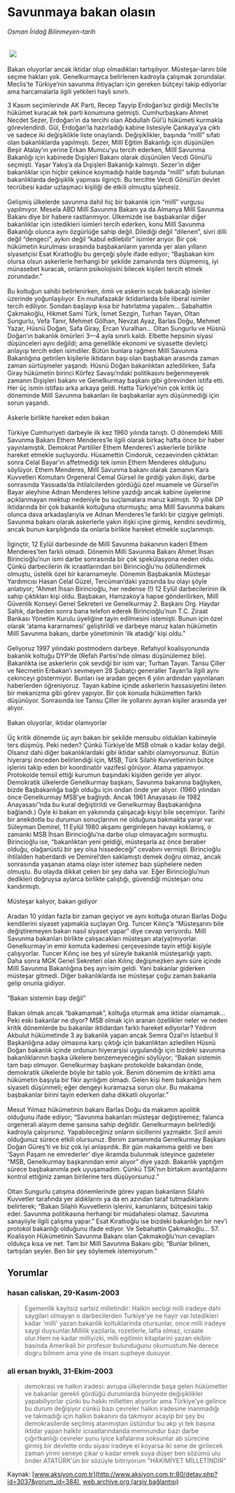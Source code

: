 # Savunmaya bakan olasın

*Osman İridağ Bilinmeyen-tarih*

<div>
 <font>
  <img border="0" height="1" src="/web/20040120180919im_/http://www.aksiyon.com.tr/images/blank.gif"/>
 </font>
 <font class="content">
  <p>
   <img border="0" hspace="5" src="http://web.archive.org/web/20040120180919im_/http://www.aksiyon.com.tr/resim/461/22.jpg" vspace="5"/>
  </p>
 </font>
 <font class="content">
  Bakan oluyorlar ancak iktidar olup olmadıkları tartışılıyor. Müsteşar-larını bile seçme hakları yok. Genelkurmayca belirlenen kadroyla çalışmak zorundalar. Meclis’te Türkiye’nin savunma ihtiyaçları için gereken bütçeyi takip ediyorlar ama harcamalarla ilgili yetkileri hayli sınırlı.
 </font>
 <p>
  <font class="content">
   3 Kasım seçimlerinde AK Parti, Recep Tayyip Erdoğan’sız girdiği Meclis’te hükümet kuracak tek parti konumuna gelmişti. Cumhurbaşkanı Ahmet Necdet Sezer, Erdoğan’ın da tercihi olan Abdullah Gül’ü hükümeti kurmakla görevlendirdi. Gül, Erdoğan’la hazırladığı kabine listesiyle Çankaya’ya çıktı ve sadece iki değişiklikle liste onaylandı. Değişiklikler, başında “millî” sıfatı olan bakanlıklarda yapılmıştı. Sezer, Millî Eğitim Bakanlığı için düşünülen Beşir Atalay’ın yerine Erkan Mumcu’yu tercih ederken, Millî Savunma Bakanlığı için kabinede Dışişleri Bakanı olarak düşünülen Vecdi Gönül’ü seçmişti. Yaşar Yakış’a da Dışişleri Bakanlığı kalmıştı. Sezer’in diğer bakanlıklar için hiçbir çekince koymadığı halde başında “millî” sıfatı bulunan bakanlıklarda değişiklik yapması ilginçti. Bu tercihte Vecdi Gönül’ün devlet tecrübesi kadar uzlaşmacı kişiliği de etkili olmuştu şüphesiz.
   <br/>
   <br/>
   Gelişmiş ülkelerde savunma dahil hiç bir bakanlık için “millî” vurgusu yapılmıyor. Mesela ABD Millî Savunma Bakanı ya da Almanya Millî Savunma Bakanı diye bir habere rastlanmıyor. Ülkemizde ise başbakanlar diğer bakanlıklar için istedikleri isimleri tercih ederken, konu Millî Savunma Bakanlığı olunca aynı özgürlüğe sahip değil. Dilediği değil “dilenen”, sivri dilli değil “dengeci”, aykırı değil “kabul edilebilir” isimler arıyor. Bir çok hükümetin kurulması sırasında başbakanların yanında yer alan yılların siyasetçisi Esat Kıratlıoğlu bu gerçeği şöyle ifade ediyor; “Başbakan kim olursa olsun askerlerle herhangi bir şekilde zamanında ters düşmemiş, iyi münasebet kuracak, onların psikolojisini bilecek kişileri tercih etmek zorundadır.”
   <br/>
   <br/>
   Bu koltuğun sahibi belirlenirken, ılımlı ve askerin sıcak bakacağı isimler üzerinde yoğunlaşılıyor. En muhafazakâr iktidarlarda bile liberal isimler tercih ediliyor. Sondan başlayıp kısa bir hatırlatma yapalım... Sabahattin Çakmakoğlu, Hikmet Sami Türk, İsmet Sezgin, Turhan Tayan, Oltan Sungurlu, Vefa Tanır, Mehmet Gölhan, Nevzat Ayaz, Barlas Doğu, Mehmet Yazar, Hüsnü Doğan, Safa Giray, Ercan Vuralhan... Oltan Sungurlu ve Hüsnü Doğan’ın bakanlık ömürleri 3—4 ayla sınırlı kaldı. Elbette hepsinin siyasi düşünceleri aynı değildi; ama genellikle ekonomi ve siyasette devletçi anlayışı tercih eden isimdiler. Bütün bunlara rağmen Millî Savunma Bakanlığına getirilen kişilerle iktidarın başı olan başbakan arasında zaman zaman sürtüşmeler yaşandı. Hüsnü Doğan bakanlıktan azledilirken, Safa Giray hükümetin birinci Körfez Savaşı’ndaki politikasını beğenmeyerek zamanın Dışişleri bakanı ve Genelkurmay başkanı gibi görevinden istifa etti. Her üç ismin istifası arka arkaya geldi. Hatta Türkiye’nin çok kritik üç döneminde Millî Savunma bakanları ile başbakanlar aynı düşünmediği için sorun yaşandı.
   <br/>
   <br/>
   Askerle birlikte hareket eden bakan
   <br/>
   <br/>
   Türkiye Cumhuriyeti darbeyle ilk kez 1960 yılında tanıştı. O dönemdeki Millî Savunma Bakanı Ethem Menderes’le ilgili olarak birkaç hafta önce bir haber yayınlamıştık. Demokrat Partililer Ethem Menderes’i askerlerle birlikte hareket etmekle suçluyordu. Hüsamettin Cindoruk, cezaevinden çıktıktan sonra Celal Bayar’ın affetmediği tek ismin Ethem Menderes olduğunu söylüyor. Ethem Menderes, Millî Savunma bakanı olarak zamanın Kara Kuvvetleri Komutanı Orgeneral Cemal Gürsel ile girdiği yakın ilişki, darbe sonrasında Yassıada’da ihtilalcilerden gördüğü özel muamele ve Gürsel’in Bayar aleyhine Adnan Menderes lehine yazdığı ancak kabine üyelerine açıklanmayan mektup nedeniyle bu suçlamalara maruz kalmıştı. 10 yıllık DP iktidarında bir çok bakanlık koltuğuna oturmuştu; ama Millî Savunma bakanı olunca dava arkadaşlarıyla ve Adnan Menderes’le farklı bir çizgiye gelmişti. Savunma bakanı olarak askerlerle yakın ilişki içine girmiş, kendini sevdirmiş, ancak bunun karşılığında da onlarla birlikte hareket etmekle suçlanmıştı.
   <br/>
   <br/>
   İlginçtir, 12 Eylül darbesinde de Millî Savunma bakanının kaderi Ethem Menderes’ten farklı olmadı. Dönemin Milli Savunma Bakanı Ahmet İhsan Birincioğlu’nun ismi darbe sonrasında bir çok spekülasyona neden oldu. Çünkü darbecilerin ilk icraatlarından biri Birincioğlu’nu ödüllendirmek olmuştu, üstelik özel bir kararnameyle. Dönemin Başbakanlık Müsteşar Yardımcısı Hasan Celal Güzel, Tercüman’daki yazısında bu olayı şöyle anlatıyor; “Ahmet İhsan Birincioğlu, her nedense (!) 12 Eylül darbecilerinin ilk sahip çıktıkları kişi oldu. Başbakan, Hamzakoy’a hapse gönderilirken, Millî Güvenlik Konseyi Genel Sekreteri ve Genelkurmay 2. Başkanı Org. Haydar Saltık, darbeden sonra bana telefon ederek Birincioğlu’nun T.C. Ziraat Bankası Yönetim Kurulu üyeliğine tayin edilmesini istemişti. Bunun için özel olarak ‘atama kararnamesi’ geliştirildi ve darbeye maruz kalan hükümetin Millî Savunma bakanı, darbe yönetiminin ‘ilk atadığı’ kişi oldu.”
   <br/>
   <br/>
   Geliyoruz 1997 yılındaki postmodern darbeye. Refahyol koalisyonunda bakanlık koltuğu DYP’de (Refah Partisi’nde olması düşünülemez bile). Bakanlıkta ise askerlerin çok sevdiği bir isim var; Turhan Tayan. Tansu Çiller ve Necmetin Erbakan’ı sevmeyen 28 Şubatçı generaller Tayan’la ilgili aynı çekinceyi göstermiyor. Bunları ise aradan geçen 6 yılın ardından yayınlanan haberlerden öğreniyoruz. Tayan kabine içinde askerlerin hassasiyetini ileten bir mekanizma gibi görev yapıyor. Bir çok konuda hükümetten farklı düşünüyor. Sonrasında ise Tansu Çiller ile yollarını ayıran kişiler arasında yer alıyor.
   <br/>
   <br/>
   Bakan oluyorlar, iktidar olamıyorlar
   <br/>
   <br/>
   Üç kritik dönemde üç ayrı bakan bir şekilde mensubu oldukları kabineyle ters düşmüş. Peki neden? Çünkü Türkiye’de MSB olmak o kadar kolay değil. Olsanız dahi diğer bakanlıklardaki gibi iktidar sahibi olamıyorsunuz. Bütün hiyerarşi önceden belirlendiği için, MSB, Türk Silahlı Kuvvetlerinin bütçe işlerini takip eden bir koordinatör vazifesi görüyor. Atama yapamıyor. Protokolde temsil ettiği kurumun başındaki kişiden geride yer alıyor. Demokratik ülkelerde Genelkurmay başkanı, Savunma bakanına bağlıyken, bizde Başbakanlığa bağlı olduğu için ondan önde yer alıyor. (1960 yılından önce Genelkurmay MSB’ye bağlıydı. Ancak 1961 Anayasası ile 1982 Anayasası’’nda bu kural değiştirildi ve Genelkurmay Başbakanlığına bağlandı.) Öyle ki bakan en yakınında çalışacağı kişiyi bile seçemiyor. Tarihi bir anekdotla bu durumun sonuçlarının ne olduğuna bakmakta yarar var. Süleyman Demirel, 11 Eylül 1980 akşamı gerginleşen havayı koklamış, o zamanki MSB İhsan Birincioğlu’na darbe olup olmayacağını sormuştu. Birincioğlu ise, “bakanlıktan yeni geldiği, müsteşarla az önce beraber olduğu, olağanüstü bir şey olsa hissedeceği” cevabını vermişti. Birincioğlu ihtilalden haberdardı ve Demirel’den saklamıştı demek doğru olmaz, ancak sonrasında yaşanan atama olayı ister istemez bazı şüphelere neden olmuştu. Bu olayda dikkat çeken bir şey daha var. Eğer Birincioğlu’nun dedikleri doğruysa aylarca birlikte çalıştığı, güvendiği müsteşarı onu kandırmıştı.
   <br/>
   <br/>
   Müsteşar kalıyor, bakan gidiyor
   <br/>
   <br/>
   Aradan 10 yıldan fazla bir zaman geçiyor ve aynı koltuğa oturan Barlas Doğu kendilerini siyaset yapmakla suçlayan Org. Tuncer Kılınç’a “Müsteşarını bile değiştiremeyen bakan nasıl siyaset yapar” diye cevap veriyordu. Millî Savunma bakanları birlikte çalışacakları müsteşarı ata(ya)mıyorlar. Genelkurmay’ın emir komuta kademesi çerçevesinde tayin ettiği kişiyle çalışıyorlar. Tuncer Kılınç ise beş yıl süreyle bakanlık müsteşarlığı yaptı. Daha sonra MGK Genel Sekreteri olan Kılınç değişmezken aynı süre içinde Millî Savunma Bakanlığına beş ayrı isim geldi. Yani bakanlar giderken müsteşar gitmedi. Diğer bakanlıklarda ise müsteşar çoğu zaman bakanla gelip onunla gidiyor.
   <br/>
   <br/>
   “Bakan sistemin başı değil”
   <br/>
   <br/>
   Bakan olmak ancak “bakamamak”, koltuğa oturmak ama iktidar olamamak... Peki eski bakanlar ne diyor? MSB olmak için aranan özellikler neler ve neden kritik dönemlerde bu bakanlar iktidardan farklı hareket ediyorlar? Yıldırım Akbulut hükümetinde 3 ay bakanlık yapan ancak Semra Özal’ın İstanbul İl Başkanlığına aday olmasına karşı çıktığı için bakanlıktan azledilen Hüsnü Doğan bakanlık içinde ordunun hiyerarşisi uygulandığı için bizdeki savunma bakanlıklarının başka ülkelere benzemeyeceğini söylüyor; “Bakan sistemin tam başı olmuyor. Genelkurmay başkanı protokolde bakandan önde, demokratik ülkelerde böyle bir tablo yok. Benim dönemim de kritikti ama hükümetin başıyla bir fikir ayrılığım olmadı. Gelen kişi hem bakanlığını hem siyaseti düşünmeli; eğer dengeyi kuramazsa sorun olur. Bu makama başbakanlar birini tayin ederken daha dikkatli oluyorlar.”
   <br/>
   <br/>
   Mesut Yılmaz hükümetinin bakanı Barlas Doğu da makamın apolitik olduğunu ifade ediyor; “Savunma bakanları müsteşar değiştiremez; falanca orgenerali alayım deme şansına sahip değildir. Genelkurmayın belirlediği kadroyla çalışırsınız. Yapabileceğiniz onların sicillerini yazmaktır. Sicil amiri olduğunuz sürece etkili olursunuz. Benim zamanımda Genelkurmay Başkanı Doğan Güreş’ti ve biz çok iyi anlaşırdık. Bir gün makamıma geldi ve ben ‘Sayın Paşam ne emrederler’ diye ikramda bulunmak isteyince gazeteler “MSB, Genelkurmay başkanından emir alıyor” diye yazdı. Bakanlık yaptığım sürece başbakanımla pek uyuşamadım. Çünkü TSK’nın birtakım avantajlarını kontrol ettiğiniz zaman birilerine ters düşüyorsunuz.”
   <br/>
   <br/>
   Oltan Sungurlu çatışma dönemlerinde görev yapan bakanların Silahlı Kuvvetler tarafında yer aldıklarını ya da en azından taraf tutmadıklarını belirterek; “Bakan Silahlı Kuvvetlerin işlerini, kanunlarını, bütçesini takip eder. Savunma politikasına herhangi bir müdahalesi olamaz. Savunma sanayiiyle ilgili çalışma yapar.” Esat Kıratlıoğlu ise bizdeki bakanlığın bir nev’i protokol bakanlığı olduğunu ifade ediyor. Ve Sebahattin Çakmakoğlu... 57. Koalisyon Hükümetinin Savunma Bakanı olan Çakmakoğlu’nun cevapları oldukça kısa ve net. Tam bir Millî Savunma Bakanı gibi; “Bunlar bilinen, tartışılan şeyler. Ben bir şey söylemek istemiyorum.”
   <br/>
  </font>
 </p>
</div>


## Yorumlar

### hasan caliskan, 29-Kasım-2003
> Egemenlik kayitsiz sartsiz milletindir: 
> Halkin sectigi milli iradeye dahi saygilari olmayan o darbecilerden Turkiye'ye ne hayir var.Istedikleri kadar 'milli' yazan bakanlik koltuklarinda otursunlar, once milli iradeye saygi duysunlar.Millilik yazilarla, rozetlerle, lafla olmaz, icraate olur.Hem ne kadar milliyizki, milli egitimin kitaplarini yazan ekibin basinda Amerikali bir profesor bulundugunu okumustum.Ne derece dogru bilmem ama yine de insan supheye dusuyor.

### ali ersan bıyıklı, 31-Ekim-2003
> demokrasi ve halkın iradesi: 
> avrupa ülkelerinde başa gelen hükümetler ve bakanlar gerekli gördüğü durumlarda bünyede değişiklikler yapabiliyorlar çünki bu hakkı milletten alıyorlar ama Türkiye'ye gelince bu durum değişiyor cünkü bazı çevreler halkın iradesine inanmadığı ve takmadığı için halkın bakanını da takmıyor acayip bir şey bu demokrasilerde seçilmiş atanmıştan üstündur bu akp yi tek başına iktidar yapan halktır icraatlarındanda memnundur bazı darbe çığırtkanlığı cevreler şunu iyice kafalarına soksunlar ab sürecine girmiş bir devlette ordu siyasi iradeye el koyarsa  iki sene de girilecek zaman  yirmi seneye çıkar o kadar emek suya düşer ben sözümü ulu önder ATATÜRK'ün bir sözüyle bitiriyorum "HAKİMİYET MİLLETİNDİR"

Kaynak: [www.aksiyon.com.tr](http://www.aksiyon.com.tr:80/detay.php?id=3037&yorum_id=384), [web.archive.org (arşiv bağlantısı)](http://web.archive.org/web/20040120180919/http://www.aksiyon.com.tr:80/detay.php?id=3037&yorum_id=384)
